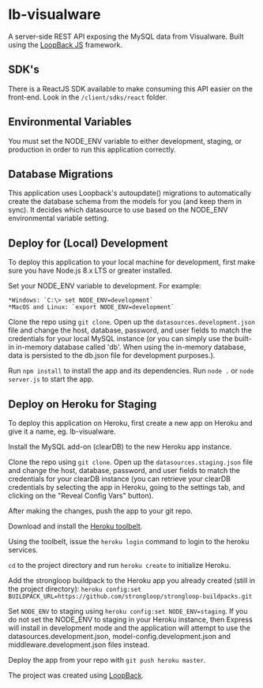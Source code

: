 # lb-visualware
A server-side REST API exposing the MySQL data from Visualware.
Built using the [LoopBack JS](https://loopback.io) framework.

## SDK's
There is a ReactJS SDK available to make consuming this API
easier on the front-end. Look in the `/client/sdks/react` folder.

## Environmental Variables
You must set the NODE_ENV variable to either development, staging, or
production in order to run this application correctly.

## Database Migrations
This application uses Loopback's autoupdate() migrations to automatically
create the database schema from the models for you (and keep them in sync). 
It decides which datasource to use based on the NODE_ENV environmental 
variable setting.

## Deploy for (Local) Development
To deploy this application to your local machine for development, first 
make sure you have Node.js 8.x LTS or greater installed.

Set your NODE_ENV variable to development. For example:

    *Windows: `C:\> set NODE_ENV=development`
    *MacOS and Linux: `export NODE_ENV=development`

Clone the repo using `git clone`. Open up the `datasources.development.json`
file and change the host, database, password, and user fields to match
the credentials for your local MySQL instance (or you can simply use the
built-in in-memory database called 'db'. When using the in-memory database, 
data is persisted to the db.json file for development purposes.).

Run `npm install` to install the app and its dependencies. Run `node .` or
`node server.js` to start the app.

## Deploy on Heroku for Staging
To deploy this application on Heroku, first create a new app
on Heroku and give it a name, eg. lb-visualware.

Install the MySQL add-on (clearDB) to the new Heroku app
instance.

Clone the repo using `git clone`. Open up the `datasources.staging.json`
file and change the host, database, password, and user fields to match
the credentials for your clearDB instance (you can retrieve your clearDB 
credentials by selecting the app in Heroku, going to the settings tab, and 
clicking on the "Reveal Config Vars" button).

After making the changes, push the app to your git repo.

Download and install the [Heroku toolbelt](https://toolbelt.heroku.com/).

Using the toolbelt, issue the `heroku login` command to login 
to the heroku services.

`cd` to the project directory and run `heroku create` to 
initialize Heroku.

Add the strongloop buildpack to the Heroku app you already 
created (still in the project directory): `heroku config:set BUILDPACK_URL=https://github.com/strongloop/strongloop-buildpacks.git`

Set `NODE_ENV` to staging using `heroku config:set NODE_ENV=staging`.
If you do not set the NODE_ENV to staging in your Heroku instance, then
Express will install in development mode and the application will attempt
to use the datasources.development.json, model-config.development.json and middleware.development.json files instead.

Deploy the app from your repo with `git push heroku master`.

The project was created using [LoopBack](http://loopback.io).
